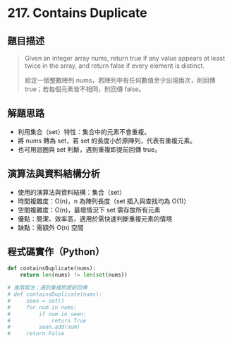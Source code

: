 # 217. Contains Duplicate

## 題目描述
> Given an integer array nums, return true if any value appears at least twice in the array, and return false if every element is distinct.
> 
> 給定一個整數陣列 nums，若陣列中有任何數值至少出現兩次，則回傳 true；若每個元素皆不相同，則回傳 false。

## 解題思路
- 利用集合（set）特性：集合中的元素不會重複。
- 將 nums 轉為 set，若 set 的長度小於原陣列，代表有重複元素。
- 也可用迴圈與 set 判斷，遇到重複即提前回傳 true。

## 演算法與資料結構分析
- 使用的演算法與資料結構：集合（set）
- 時間複雜度：O(n)，n 為陣列長度（set 插入與查找均為 O(1)）
- 空間複雜度：O(n)，最壞情況下 set 需存放所有元素
- 優點：簡潔、效率高，適用於需快速判斷重複元素的情境
- 缺點：需額外 O(n) 空間

## 程式碼實作（Python）
```python
def containsDuplicate(nums):
    return len(nums) != len(set(nums))

# 進階寫法：遇到重複即提前回傳
# def containsDuplicate(nums):
#     seen = set()
#     for num in nums:
#         if num in seen:
#             return True
#         seen.add(num)
#     return False
```